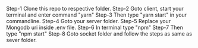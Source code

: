 Step-1 Clone this repo to respective folder.
Step-2 Goto client, start your terminal and enter command "yarn"
Step-3 Then type "yarn start" in your commandline.
Step-4 Goto your server folder.
Step-5 Replace your Mongodb uri inside .env file.
Step-6 In terminal type "npm"
Step-7 Then type "npm start"
Step-8 Goto socket folder and follow the steps as same as sever folder.
